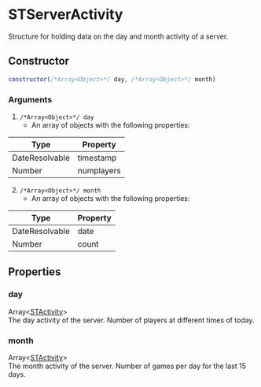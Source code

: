 # STServerActivity
Structure for holding data on the day and month activity of a server.

## Constructor
```js
constructor(/*Array<Object>*/ day, /*Array<Object>*/ month)
```
### Arguments
1. `/*Array<Object>*/ day`
	* An array of objects with the following properties:

| Type           | Property   |
| -------------- | ---------- |
| DateResolvable | timestamp  |
| Number         | numplayers |

2. `/*Array<Object>*/ month`
	* An array of objects with the following properties:

| Type           | Property |
| -------------- | -------- |
| DateResolvable | date     |
| Number         | count    |

## Properties
### day
Array<[STActivity](activity.md)><br/>
The day activity of the server. Number of players at different times of today.
### month
Array<[STActivity](activity.md)><br/>
The month activity of the server. Number of games per day for the last 15 days.
